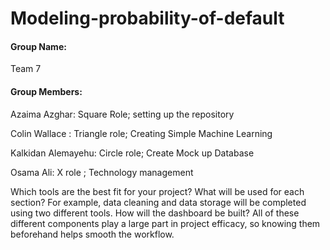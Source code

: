 # Modeling-probability-of-default

#### Group Name: 
Team 7

#### Group Members: 

Azaima Azghar: Square Role; setting up the repository

Colin Wallace : Triangle role; Creating Simple Machine Learning

Kalkidan Alemayehu: Circle role; Create Mock up Database

Osama Ali: X role ; Technology management



Which tools are the best fit for your project? What will be used for each section? For example, data cleaning and data storage will be completed using two different tools. How will the dashboard be built? All of these different components play a large part in project efficacy, so knowing them beforehand helps smooth the workflow.
